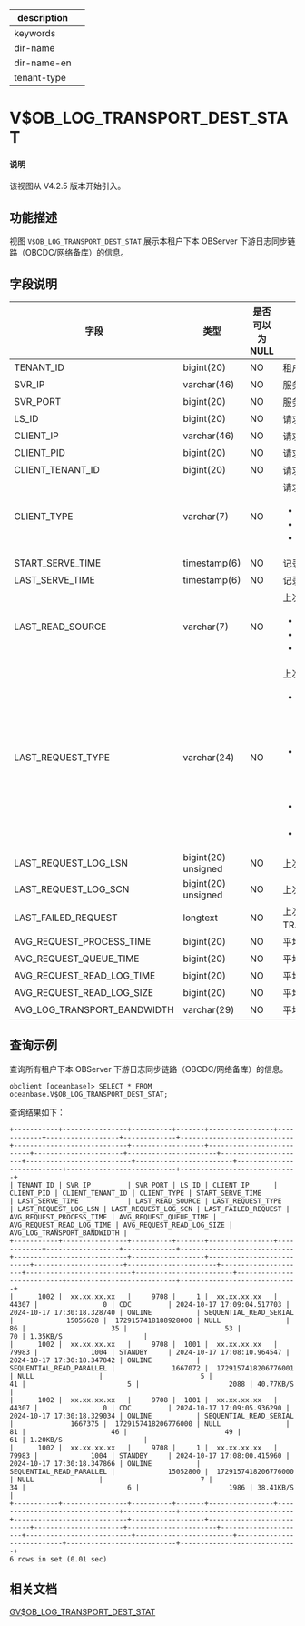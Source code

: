 |description||
|---|---|
|keywords||
|dir-name||
|dir-name-en||
|tenant-type||

# V$OB_LOG_TRANSPORT_DEST_STAT

<main id="notice" type='explain'>
  <h4>说明</h4>
  <p>该视图从 V4.2.5 版本开始引入。</p>
</main>

## 功能描述

视图 `V$OB_LOG_TRANSPORT_DEST_STAT` 展示本租户下本 OBServer 下游日志同步链路（OBCDC/网络备库）的信息。

## 字段说明

| **字段** | **类型** | **是否可以为 NULL** | **描述** |
| -------- | -------- | ------------------ | -------- |
| TENANT_ID                   | bigint(20)          | NO   | 租户 ID     |
| SVR_IP                      | varchar(46)         | NO   | 服务端 IP     |
| SVR_PORT                    | bigint(20)          | NO   | 服务端 RPC_PORT     |
| LS_ID                       | bigint(20)          | NO   | 请求的日志流 ID     |
| CLIENT_IP                   | varchar(46)         | NO   | 请求端的进程所在机器的 IP     |
| CLIENT_PID                  | bigint(20)          | NO   | 请求端的进程 ID     |
| CLIENT_TENANT_ID            | bigint(20)          | NO   | 请求端的租户 ID     |
| CLIENT_TYPE                 | varchar(7)          | NO   | 请求端的类型：<ul><li>STANDBY：网络备库 </li><li>CDC：OBCDC </li><li>UNKNOWN：未知客户端类型 </li></ul>    |
| START_SERVE_TIME            | timestamp(6)        | NO   | 记录创建时间     |
| LAST_SERVE_TIME             | timestamp(6)        | NO   | 记录修改时间     |
| LAST_READ_SOURCE            | varchar(7)          | NO   | 上次处理请求时日志的读取来源：<ul><li>ONLINE：在线日志 </li><li>ARCHIVE：归档日志 </li><li>UNKNOWN：未知来源 </li></ul>     |
| LAST_REQUEST_TYPE           | varchar(24)         | NO   | 上次请求的 RPC 类型：<ul><li>0：SEQUENTIAL_READ_SERIAL，表示使用串行日志传输协议来顺序读日志 </li><li>1：SEQUENTIAL_READ_PARALLEL，表示使用并行日志传输协议来顺序读日志 </li><li>2：SCATTERED_READ，表示上次请求是读取离散的日志 </li><li>其他值：表示未知 RPC 类型 </li></ul>     |
| LAST_REQUEST_LOG_LSN        | bigint(20) unsigned | NO   | 上次请求的日志的 LSN     |
| LAST_REQUEST_LOG_SCN        | bigint(20) unsigned | NO   | 上次请求的日志的 SCN     |
| LAST_FAILED_REQUEST         | longtext            | NO   | 上次失败的 RPC 信息，发送时间/ TRACE_ID /错误码等    |
| AVG_REQUEST_PROCESS_TIME    | bigint(20)          | NO   | 平均 RPC 处理耗时     |
| AVG_REQUEST_QUEUE_TIME      | bigint(20)          | NO   | 平均 RPC 排队耗时     |
| AVG_REQUEST_READ_LOG_TIME   | bigint(20)          | NO   | 平均 RPC 读日志耗时     |
| AVG_REQUEST_READ_LOG_SIZE   | bigint(20)          | NO   | 平均 RPC 读日志大小     |
| AVG_LOG_TRANSPORT_BANDWIDTH | varchar(29)         | NO   | 平均日志传输带宽     |

## 查询示例

查询所有租户下本 OBServer 下游日志同步链路（OBCDC/网络备库）的信息。

```shell
obclient [oceanbase]> SELECT * FROM oceanbase.V$OB_LOG_TRANSPORT_DEST_STAT;
```

查询结果如下：

```shell
+-----------+----------------+----------+-------+----------------+------------+------------------+-------------+----------------------------+----------------------------+------------------+--------------------------+----------------------+----------------------+---------------------+--------------------------+------------------------+---------------------------+---------------------------+-----------------------------+
| TENANT_ID | SVR_IP         | SVR_PORT | LS_ID | CLIENT_IP      | CLIENT_PID | CLIENT_TENANT_ID | CLIENT_TYPE | START_SERVE_TIME           | LAST_SERVE_TIME            | LAST_READ_SOURCE | LAST_REQUEST_TYPE        | LAST_REQUEST_LOG_LSN | LAST_REQUEST_LOG_SCN | LAST_FAILED_REQUEST | AVG_REQUEST_PROCESS_TIME | AVG_REQUEST_QUEUE_TIME | AVG_REQUEST_READ_LOG_TIME | AVG_REQUEST_READ_LOG_SIZE | AVG_LOG_TRANSPORT_BANDWIDTH |
+-----------+----------------+----------+-------+----------------+------------+------------------+-------------+----------------------------+----------------------------+------------------+--------------------------+----------------------+----------------------+---------------------+--------------------------+------------------------+---------------------------+---------------------------+-----------------------------+
|      1002 |  xx.xx.xx.xx   |     9708 |     1 |  xx.xx.xx.xx   |      44307 |                0 | CDC         | 2024-10-17 17:09:04.517703 | 2024-10-17 17:30:18.328740 | ONLINE           | SEQUENTIAL_READ_SERIAL   |             15055628 |  1729157418188928000 | NULL                |                       86 |                     35 |                        53 |                        70 | 1.35KB/S                    |
|      1002 |  xx.xx.xx.xx   |     9708 |  1001 |  xx.xx.xx.xx   |      79983 |             1004 | STANDBY     | 2024-10-17 17:08:10.964547 | 2024-10-17 17:30:18.347842 | ONLINE           | SEQUENTIAL_READ_PARALLEL |              1667072 |  1729157418206776001 | NULL                |                        5 |                     41 |                         5 |                      2088 | 40.77KB/S                   |
|      1002 |  xx.xx.xx.xx   |     9708 |  1001 |  xx.xx.xx.xx   |      44307 |                0 | CDC         | 2024-10-17 17:09:05.936290 | 2024-10-17 17:30:18.329034 | ONLINE           | SEQUENTIAL_READ_SERIAL   |              1667375 |  1729157418206776000 | NULL                |                       81 |                     46 |                        49 |                        61 | 1.20KB/S                    |
|      1002 |  xx.xx.xx.xx   |     9708 |     1 |  xx.xx.xx.xx   |      79983 |             1004 | STANDBY     | 2024-10-17 17:08:00.415960 | 2024-10-17 17:30:18.347866 | ONLINE           | SEQUENTIAL_READ_PARALLEL |             15052800 |  1729157418206776000 | NULL                |                        7 |                     34 |                         6 |                      1986 | 38.41KB/S                   |
+-----------+----------------+----------+-------+----------------+------------+------------------+-------------+----------------------------+----------------------------+------------------+--------------------------+----------------------+----------------------+---------------------+--------------------------+------------------------+---------------------------+---------------------------+-----------------------------+
6 rows in set (0.01 sec)
```

## 相关文档

[GV$OB_LOG_TRANSPORT_DEST_STAT](1950.gv-ob_log_transport_dest_stat-of-mysql-mode.md)
